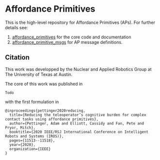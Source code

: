 # Affordance Primitives

This is the high-level repository for Affordance Primitives (APs). For further details see:
  1. [affordance_primitives](affordance_primitives/) for the core code and documentation
  2. [affordance_primitive_msgs](affordance_primitive_msgs/) for AP message definitions.


## Citation
This work was developped by the Nuclear and Applied Robotics Group at The University of Texas at Austin.

The core of this work was published in
```
Todo
```

with the first formulation in
```
@inproceedings{pettinger2020reducing,
  title={Reducing the teleoperator’s cognitive burden for complex contact tasks using affordance primitives},
  author={Pettinger, Adam and Elliott, Cassidy and Fan, Pete and Pryor, Mitch},
  booktitle={2020 IEEE/RSJ International Conference on Intelligent Robots and Systems (IROS)},
  pages={11513--11518},
  year={2020},
  organization={IEEE}
}
```
